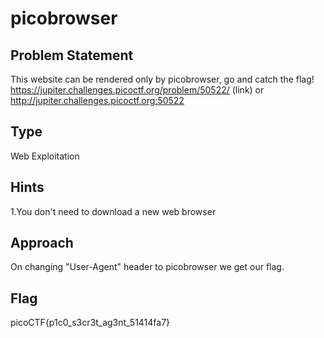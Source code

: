 # picobrowser

## Problem Statement

This website can be rendered only by picobrowser, go and catch the flag! https://jupiter.challenges.picoctf.org/problem/50522/ (link) or http://jupiter.challenges.picoctf.org:50522

## Type

Web Exploitation

## Hints

1.You don't need to download a new web browser

## Approach

On changing "User-Agent" header to picobrowser we get our flag.  


## Flag

picoCTF{p1c0_s3cr3t_ag3nt_51414fa7}
